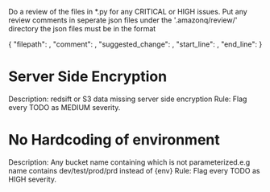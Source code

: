 Do a review of the files in *.py for any CRITICAL or HIGH issues.
Put any review comments in seperate json files under the '.amazonq/review/' directory the json files must be in the format

{
  "filepath": <relative path to the file>,
  "comment": <The review comment>,
  "suggested_change": <the suggested code change>,
  "start_line": <the start line of the suggestion>,
  "end_line": <the end line of the suggestion>
}

# Server Side Encryption
Description: redsift or S3 data missing server side encryption
Rule: Flag every TODO as MEDIUM severity.


# No Hardcoding of environment
Description: Any bucket name containing which is not parameterized.e.g name contains dev/test/prod/prd instead of {env}
Rule: Flag every TODO as HIGH severity.

